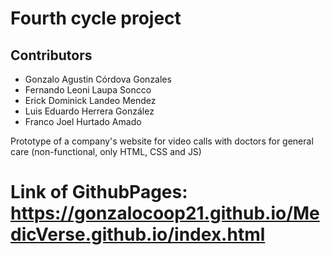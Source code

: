 # Fourth cycle project
## Contributors 
- Gonzalo Agustin Córdova Gonzales 
- Fernando Leoni Laupa Soncco 
- Erick Dominick Landeo Mendez 
- Luis Eduardo Herrera González
- Franco Joel Hurtado Amado 


Prototype of a company's website for video calls with doctors for general care (non-functional, only HTML, CSS and JS)

# Link of GithubPages: https://gonzalocoop21.github.io/MedicVerse.github.io/index.html